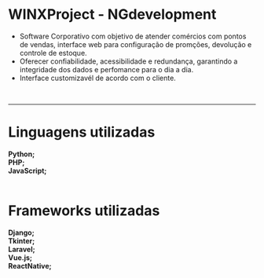 # WINXProject - NGdevelopment
- Software Corporativo com objetivo de atender comércios com pontos de vendas, interface web para configuração de promções, devolução e controle de estoque.
- Oferecer confiabilidade, acessibilidade e redundança, garantindo a integridade dos dados e perfomance para o dia a dia.
- Interface customizavél de acordo com o cliente.
<br>
<hr>
<h1>Linguagens utilizadas</h1>
<b>Python;</b>
<br>
<b>PHP;</b>
<br>
<b>JavaScript;</b>
<br>
<br>
<h1>Frameworks utilizadas</h1>
<b>Django;</b>
<br>
<b>Tkinter;</b>
<br>
<b>Laravel;</b>
<br>
<b>Vue.js;</b>
<br>
<b>ReactNative;</b>
